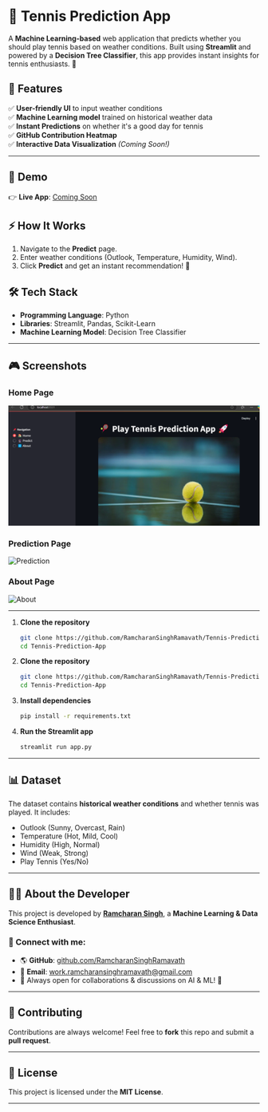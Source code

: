 # 🎾 Tennis Prediction App  

A **Machine Learning-based** web application that predicts whether you should play tennis based on weather conditions. Built using **Streamlit** and powered by a **Decision Tree Classifier**, this app provides instant insights for tennis enthusiasts. 🚀  


## 📌 Features  
✅ **User-friendly UI** to input weather conditions  
✅ **Machine Learning model** trained on historical weather data  
✅ **Instant Predictions** on whether it's a good day for tennis  
✅ **GitHub Contribution Heatmap**  
✅ **Interactive Data Visualization** *(Coming Soon!)*  

---

## 🚀 Demo  
👉 **Live App**: [Coming Soon](#)

## ⚡ How It Works  
1. Navigate to the **Predict** page.  
2. Enter weather conditions (Outlook, Temperature, Humidity, Wind).  
3. Click **Predict** and get an instant recommendation! 🎾  

## 🛠️ Tech Stack  
- **Programming Language**: Python  
- **Libraries**: Streamlit, Pandas, Scikit-Learn  
- **Machine Learning Model**: Decision Tree Classifier  

---

## 🎮 Screenshots  

### Home Page  
![Tennis Prediction App](Screenshot%202025-03-20%20002900.png)
  

### Prediction Page  
![Prediction](https://github.com/RamcharanSinghRamavath/Tennis-Prediction-App/blob/main/screenshots/prediction.png)  

### About Page  
![About](https://github.com/RamcharanSinghRamavath/Tennis-Prediction-App/blob/main/screenshots/about.png)  

---

1. **Clone the repository**  
   ```bash
   git clone https://github.com/RamcharanSinghRamavath/Tennis-Prediction-App.git
   cd Tennis-Prediction-App


1. **Clone the repository**  
   ```bash
   git clone https://github.com/RamcharanSinghRamavath/Tennis-Prediction-App.git
   cd Tennis-Prediction-App

2. **Install dependencies**  
   ```bash
   pip install -r requirements.txt
   ```
3. **Run the Streamlit app**  
   ```bash
   streamlit run app.py
   ```

---

## 📊 Dataset  
The dataset contains **historical weather conditions** and whether tennis was played. It includes:  
- Outlook (Sunny, Overcast, Rain)  
- Temperature (Hot, Mild, Cool)  
- Humidity (High, Normal)  
- Wind (Weak, Strong)  
- Play Tennis (Yes/No)  

---

## 👨‍💻 About the Developer  
This project is developed by **[Ramcharan Singh](https://github.com/RamcharanSinghRamavath)**, a **Machine Learning & Data Science Enthusiast**.  

### 🔗 Connect with me:  
- 🌎 **GitHub**: [github.com/RamcharanSinghRamavath](https://github.com/RamcharanSinghRamavath)  
- 📧 **Email**: work.ramcharansinghramavath@gmail.com  
- 📢 Always open for collaborations & discussions on AI & ML! 🚀  

---

## 🤝 Contributing  
Contributions are always welcome! Feel free to **fork** this repo and submit a **pull request**.  

---

## 📜 License  
This project is licensed under the **MIT License**.  


---
